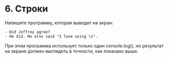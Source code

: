 # 6. Строки
Напишите программу, которая выводит на экран:
```
- Did Joffrey agree?
- He did. He also said "I love using \n".
```
При этом программа использует только один console.log(), но результат на экране должен выглядеть в точности, как показано выше.